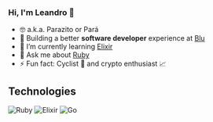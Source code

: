 ### Hi, I'm Leandro 👋

- 🤓 a.k.a. Parazito or Pará
- 🚀 Building a better **software developer** experience at [Blu](https://www.blu.com.br)
- 🌱 I’m currently learning [Elixir](http://elixir-lang.org)
- 💬 Ask me about [Ruby](https://www.ruby-lang.org)
- ⚡ Fun fact: Cyclist 🚴 and crypto enthusiast 📈

## Technologies

![Ruby](https://img.shields.io/badge/ruby-red?style=for-the-badge&logo=ruby&logoColor=white)
![Elixir](https://img.shields.io/badge/elixir-blueviolet?style=for-the-badge&logo=elixir&logoColor=white)
![Go](https://img.shields.io/badge/go-blue?style=for-the-badge&logo=go&logoColor=white)
